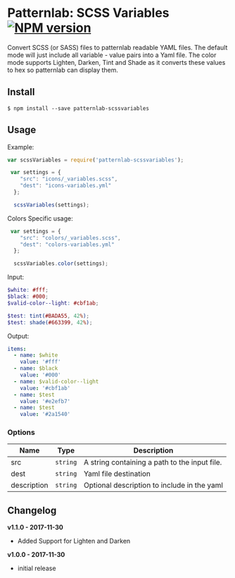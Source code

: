 # Patternlab: SCSS Variables [![NPM version][npm-image]][npm-url]

Convert SCSS (or SASS) files to patternlab readable YAML files. The default mode will just include all variable - value pairs into a Yaml file. The color mode supports Lighten, Darken, Tint and Shade as it converts these values to hex so patternlab can display them.


## Install

```
$ npm install --save patternlab-scssvariables
```

## Usage

Example:

```js
var scssVariables = require('patternlab-scssvariables');

 var settings = {
    "src": "icons/_variables.scss",
    "dest": "icons-variables.yml"
  };

  scssVariables(settings);
```

Colors Specific usage:
```js
 var settings = {
    "src": "colors/_variables.scss",
    "dest": "colors-variables.yml"
  };

  scssVariables.color(settings);
```
Input:
```scss
$white: #fff;
$black: #000;
$valid-color--light: #cbf1ab; 

$test: tint(#BADA55, 42%);
$test: shade(#663399, 42%);
```
Output:
```yaml
items:
  - name: $white
    value: '#fff'
  - name: $black
    value: '#000'
  - name: $valid-color--light
    value: '#cbf1ab'
  - name: $test
    value: '#e2efb7'
  - name: $test
    value: '#2a1540'
```

### Options

| Name             | Type               | Description   |
| ---------------- | ------------------ | ------------- |
| src              | `string`           | A string containing a path to the input file.
| dest             | `string`           | Yaml file destination |  
| description      | `string`           | Optional description to include in the yaml |  

## Changelog
**v1.1.0 - 2017-11-30** 
 - Added Support for Lighten and Darken
 
 **v1.0.0 - 2017-11-30** 
 - initial release


[npm-url]: https://www.npmjs.com/package/patternlab-scssvariables
[npm-image]: https://img.shields.io/npm/v/patternlab-scssvariables.svg